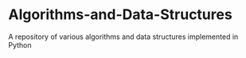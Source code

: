 # Algorithms-and-Data-Structures
A repository of various algorithms and data structures implemented in Python
